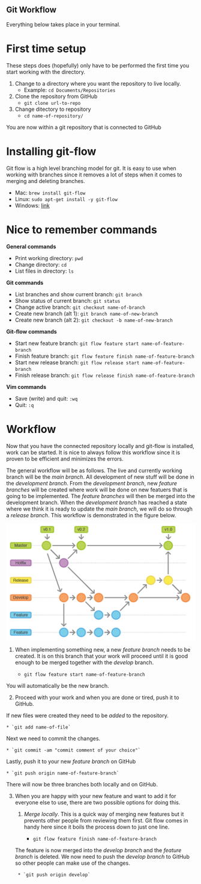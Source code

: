 ## Git Workflow

Everything below takes place in your terminal.

# First time setup

These steps does (hopefully) only have to be performed the first time you start working with the directory.

1. Change to a directory where you want the repository to live locally.
	* Example: `cd Documents/Repositories`
2. Clone the repository from GitHub
	* `git clone url-to-repo`
3. Change ditectory to repository
	* `cd name-of-repository/`

You are now within a git repository that is connected to GitHub

# Installing git-flow

Git flow is a high level branching model for git. It is easy to use when working with branches since it removes a lot of steps when it comes to merging and deleting branches.

* Mac: `brew install git-flow`
* Linux: `sudo apt-get install -y git-flow`
* Windows: [link](https://github.com/nvie/gitflow/wiki/Windows "Title")

# Nice to remember commands

**General commands**

* Print working directory: `pwd`
* Change directory: `cd`
* List files in directory: `ls`

**Git commands**

* List branches and show current branch: `git branch`
* Show status of current branch: `git status`
* Change active branch: `git checkout name-of-branch`
* Create new branch (alt 1): `git branch name-of-new-branch`
* Create new branch (alt 2): `git checkout -b name-of-new-branch`

**Git-flow commands**

* Start new feature branch: `git flow feature start name-of-feature-branch`
* Finish feature branch: `git flow feature finish name-of-feature-branch`
* Start new release branch: `git flow release start name-of-feature-branch`
* Finish release branch: `git flow release finish name-of-feature-branch`

**Vim commands**

* Save (write) and quit: `:wq`
* Quit: `:q`


# Workflow

Now that you have the connected repository locally and git-flow is installed, work can be started. It is nice to always follow this workflow since it is proven to be efficient and minimizes the errors.

The general workflow will be as follows. The live and currently working branch will be the *main branch*. All development of new stuff will be done in the *development branch*. From the *development branch*, new *feature branches* will be created where work will be done on new featuers that is going to be implemented. The *feature branches* will then be merged into the development branch. When the *development branch* has reached a state where we think it is ready to update the *main branch*, we will do so through a *release branch*. This workflow is demonstrated in the figure below.

![workflow](workflow.png)

1. When implementing something new, a new *feature branch* needs to be created. It is on this branch that your work will proceed until it is good enough to be merged together with the *develop* branch.

	* `git flow feature start name-of-feature-branch`

You will automatically be the new branch. 

2. Proceed with your work and when you are done or tired, push it to GitHub.

If new files were created they need to be *added* to the repository.

	* `git add name-of-file`

Next we need to commit the changes.

	* `git commit -am "commit comment of your choice"`

Lastly, push it to your new *feature branch* on GitHub

	* `git push origin name-of-feature-branch`

There will now be three branches both locally and on GitHub.

3. When you are happy with your new feature and want to add it for everyone else to use, there are two possible options for doing this.

	1. *Merge locally*. This is a quick way of merging new features but it prevents other people from reviewing them first. Git flow comes in handy here since it boils the process down to just one line.

		* `git flow feature finish name-of-feature-branch`

	The feature is now merged into the *develop branch* and the *feature branch* is deleted. We now need to push the *develop branch* to GitHub so other people can make use of the changes.

		* `git push origin develop`
